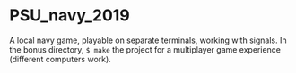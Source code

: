 # PSU_navy_2019
A local navy game, playable on separate terminals, working with signals.
In the bonus directory, <code>$ make</code> the project for a multiplayer game experience (different computers work).
